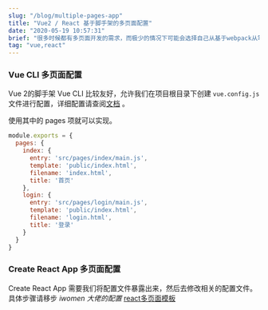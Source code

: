 ```yaml
---
slug: "/blog/multiple-pages-app"
title: "Vue2 / React 基于脚手架的多页面配置"
date: "2020-05-19 10:57:31"
brief: "很多时候都有多页面开发的需求，而极少的情况下可能会选择自己从基于webpack从零开始搭建项目环境，更多时候我们会选择使用官方脚手架搭建，省去了自己繁琐的配置。但是脚手架默认是单页面配置，如何修改为多页面呢？"
tag: "vue,react"
---
```


### Vue CLI 多页面配置

Vue 2的脚手架 Vue CLI 比较友好，允许我们在项目根目录下创建 `vue.config.js` 文件进行配置，详细配置请查阅[文档](https://cli.vuejs.org/zh/config/#vue-config-js) 。

使用其中的 pages 项就可以实现。

```js
module.exports = {
  pages: {
    index: {
      entry: 'src/pages/index/main.js',
      template: 'public/index.html',
      filename: 'index.html',
      title: '首页'
    },
    login: {
      entry: 'src/pages/login/main.js',
      template: 'public/index.html',
      filename: 'login.html',
      title: '登录'
    }
  }
}
```



### Create React App 多页面配置

Create React App 需要我们将配置文件暴露出来，然后去修改相关的配置文件。具体步骤请移步 *iwomen 大佬的配置* [react多页面模板](https://github.com/iwowen/react-multi-template) 
